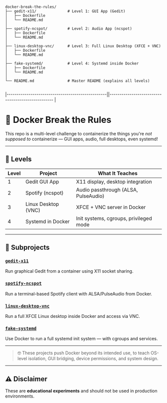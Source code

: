 <pre><code>

docker-break-the-rules/
├── gedit-x11/              # Level 1: GUI App (Gedit)
│   ├── Dockerfile
│   └── README.md
│
├── spotify-ncspot/         # Level 2: Audio App (ncspot)
│   ├── Dockerfile
│   └── README.md
│
├── linux-desktop-vnc/      # Level 3: Full Linux Desktop (XFCE + VNC)
│   ├── Dockerfile
│   └── README.md
│
├── fake-systemd/           # Level 4: Systemd inside Docker
│   ├── Dockerfile
│   └── README.md
│
└── README.md               # Master README (explains all levels)

</code></pre>

|--------------------------------------------------||-------------------------------------------------- |

# 🐳 Docker Break the Rules

This repo is a multi-level challenge to containerize the things you're *not supposed to* containerize — GUI apps, audio, full desktops, even systemd!

---

## 🧪 Levels

| Level | Project              | What It Teaches                                    |
|-------|----------------------|----------------------------------------------------|
| 1     | Gedit GUI App        | X11 display, desktop integration                   |
| 2     | Spotify (ncspot)     | Audio passthrough (ALSA, PulseAudio)               |
| 3     | Linux Desktop (VNC)  | XFCE + VNC server in Docker                        |
| 4     | Systemd in Docker    | Init systems, cgroups, privileged mode             |

---

## 📂 Subprojects

### [`gedit-x11`](./gedit-x11)
Run graphical Gedit from a container using X11 socket sharing.

### [`spotify-ncspot`](./spotify-ncspot)
Run a terminal-based Spotify client with ALSA/PulseAudio from Docker.

### [`linux-desktop-vnc`](./linux-desktop-vnc)
Run a full XFCE Linux desktop inside Docker and access via VNC.

### [`fake-systemd`](./fake-systemd)
Use Docker to run a full systemd init system — with cgroups and services.

---

> 🤓 These projects push Docker beyond its intended use, to teach OS-level isolation, GUI bridging, device permissions, and system design.

---

## ⚠️ Disclaimer

These are **educational experiments** and should not be used in production environments.

